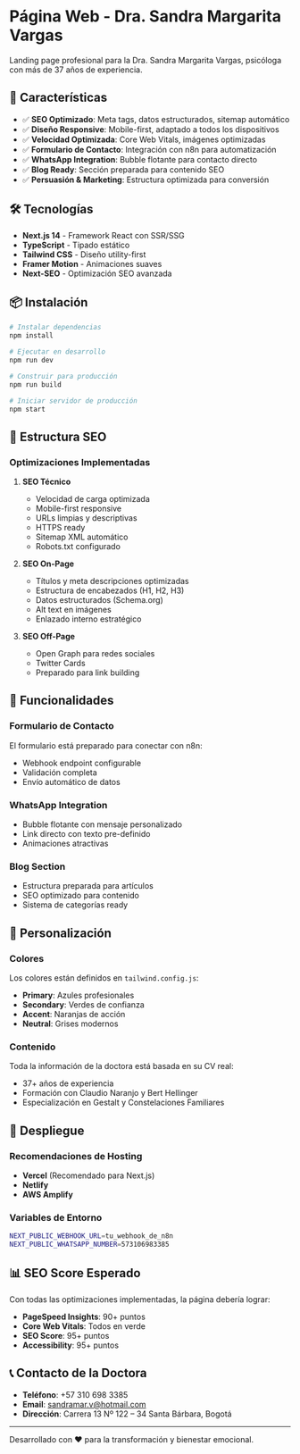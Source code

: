# Página Web - Dra. Sandra Margarita Vargas

Landing page profesional para la Dra. Sandra Margarita Vargas, psicóloga con más de 37 años de experiencia.

## 🚀 Características

- ✅ **SEO Optimizado**: Meta tags, datos estructurados, sitemap automático
- ✅ **Diseño Responsive**: Mobile-first, adaptado a todos los dispositivos  
- ✅ **Velocidad Optimizada**: Core Web Vitals, imágenes optimizadas
- ✅ **Formulario de Contacto**: Integración con n8n para automatización
- ✅ **WhatsApp Integration**: Bubble flotante para contacto directo
- ✅ **Blog Ready**: Sección preparada para contenido SEO
- ✅ **Persuasión & Marketing**: Estructura optimizada para conversión

## 🛠️ Tecnologías

- **Next.js 14** - Framework React con SSR/SSG
- **TypeScript** - Tipado estático
- **Tailwind CSS** - Diseño utility-first
- **Framer Motion** - Animaciones suaves
- **Next-SEO** - Optimización SEO avanzada

## 📦 Instalación

```bash
# Instalar dependencias
npm install

# Ejecutar en desarrollo
npm run dev

# Construir para producción
npm run build

# Iniciar servidor de producción
npm start
```

## 🎯 Estructura SEO

### Optimizaciones Implementadas

1. **SEO Técnico**
   - Velocidad de carga optimizada
   - Mobile-first responsive
   - URLs limpias y descriptivas
   - HTTPS ready
   - Sitemap XML automático
   - Robots.txt configurado

2. **SEO On-Page**
   - Títulos y meta descripciones optimizadas
   - Estructura de encabezados (H1, H2, H3)
   - Datos estructurados (Schema.org)
   - Alt text en imágenes
   - Enlazado interno estratégico

3. **SEO Off-Page**
   - Open Graph para redes sociales
   - Twitter Cards
   - Preparado para link building

## 📱 Funcionalidades

### Formulario de Contacto
El formulario está preparado para conectar con n8n:
- Webhook endpoint configurable
- Validación completa
- Envío automático de datos

### WhatsApp Integration
- Bubble flotante con mensaje personalizado
- Link directo con texto pre-definido
- Animaciones atractivas

### Blog Section
- Estructura preparada para artículos
- SEO optimizado para contenido
- Sistema de categorías ready

## 🎨 Personalización

### Colores
Los colores están definidos en `tailwind.config.js`:
- **Primary**: Azules profesionales 
- **Secondary**: Verdes de confianza
- **Accent**: Naranjas de acción
- **Neutral**: Grises modernos

### Contenido
Toda la información de la doctora está basada en su CV real:
- 37+ años de experiencia
- Formación con Claudio Naranjo y Bert Hellinger
- Especialización en Gestalt y Constelaciones Familiares

## 🚀 Despliegue

### Recomendaciones de Hosting
- **Vercel** (Recomendado para Next.js)
- **Netlify**
- **AWS Amplify**

### Variables de Entorno
```bash
NEXT_PUBLIC_WEBHOOK_URL=tu_webhook_de_n8n
NEXT_PUBLIC_WHATSAPP_NUMBER=573106983385
```

## 📊 SEO Score Esperado

Con todas las optimizaciones implementadas, la página debería lograr:
- **PageSpeed Insights**: 90+ puntos
- **Core Web Vitals**: Todos en verde
- **SEO Score**: 95+ puntos
- **Accessibility**: 95+ puntos

## 📞 Contacto de la Doctora

- **Teléfono**: +57 310 698 3385
- **Email**: sandramar.v@hotmail.com
- **Dirección**: Carrera 13 Nº 122 – 34 Santa Bárbara, Bogotá

---

Desarrollado con ❤️ para la transformación y bienestar emocional. 